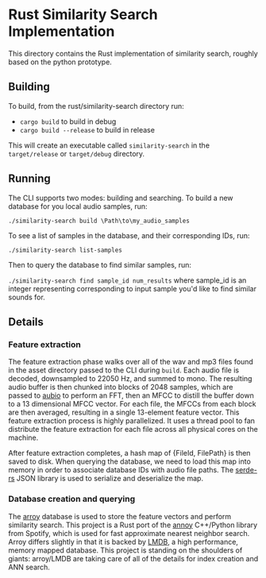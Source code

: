 # Rust Similarity Search Implementation

This directory contains the Rust implementation of similarity search, roughly based on the python prototype.

## Building

To build, from the rust/similarity-search directory run:

- `cargo build` to build in debug
- `cargo build --release` to build in release

This will create an executable called `similarity-search` in the `target/release` or `target/debug` directory.

## Running

The CLI supports two modes: building and searching. To build a new database for you local audio samples, run:

`./similarity-search build \Path\to\my_audio_samples`

To see a list of samples in the database, and their corresponding IDs, run:

`./similarity-search list-samples`

Then to query the database to find similar samples, run:

`./similarity-search find sample_id num_results` where sample_id is an integer representing corresponding to input sample you'd like to find similar sounds for.

## Details

### Feature extraction

The feature extraction phase walks over all of the wav and mp3 files found in the asset directory passed to the CLI during `build`. Each audio file is decoded, downsampled to 22050 Hz, and summed to mono. The resulting audio buffer is then chunked into blocks of 2048 samples, which are passed to [aubio](https://github.com/katyo/aubio-rs) to perform an FFT, then an MFCC to distill the buffer down to a 13 dimensional MFCC vector. For each file, the MFCCs from each block are then averaged, resulting in a single 13-element feature vector. This feature extraction process is highly parallelized. It uses a thread pool to fan distribute the feature extraction for each file across all physical cores on the machine.

After feature extraction completes, a hash map of {FileId, FilePath} is then saved to disk. When querying the database, we need to load this map into memory in order to associate database IDs with audio file paths. The [serde-rs](https://github.com/serde-rs/json) JSON library is used to serialize and deserialize the map.

### Database creation and querying

The [arroy](https://docs.rs/arroy/latest/arroy/) database is used to store the feature vectors and perform similarity search. This project is a Rust port of the [annoy](https://github.com/spotify/annoy) C++/Python library from Spotify, which is used for fast approximate nearest neighbor search. Arroy differs slightly in that it is backed by [LMDB](http://www.lmdb.tech/doc/), a high performance, memory mapped database. This project is standing on the shoulders of giants: arroy/LMDB are taking care of all of the details for index creation and ANN search.
